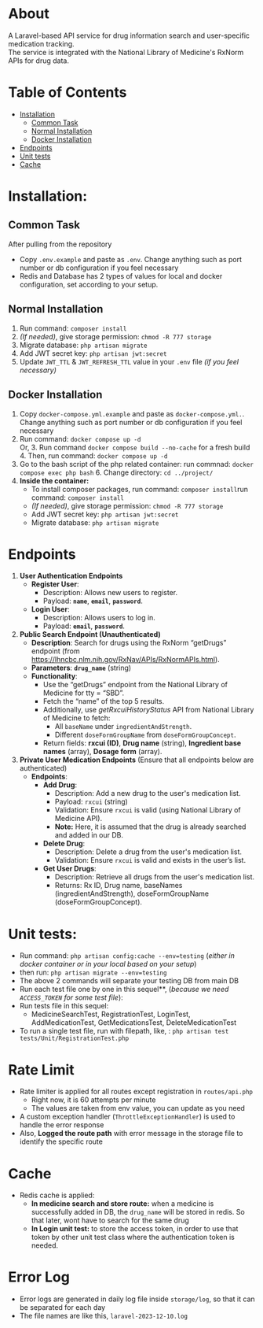 # About
A Laravel-based API service for drug information search and user-specific medication tracking. \
The service is integrated with the National Library of Medicine's RxNorm APIs for drug data.

# Table of Contents
- [Installation](#installation)
  - [Common Task](#common-task)
  - [Normal Installation](#normal-installation)
  - [Docker Installation](#docker-installation)
- [Endpoints](#endpoints)
- [Unit tests](#unit-tests)
- [Cache](#cache)


# Installation:

## Common Task
After pulling from the repository
- Copy `.env.example` and paste as `.env`. Change anything such as port number or db configuration if you feel necessary
- Redis and Database has 2 types of values for local and docker configuration, set according to your setup.

## Normal Installation
1. Run command: `composer install`
2. _(If needed)_, give storage permission: `chmod -R 777 storage`
3. Migrate database: `php artisan migrate`
4. Add JWT secret key: `php artisan jwt:secret`
5. Update `JWT_TTL` & `JWT_REFRESH_TTL` value in your `.env` file _(if you feel necessary)_

## Docker Installation
1. Copy `docker-compose.yml.example` and paste as `docker-compose.yml.`. Change anything such as port number or db configuration if you feel necessary
2. Run command: `docker compose up -d` \
   Or,
   3. Run command `docker compose build --no-cache` for a fresh build 
   4. Then, run command: `docker compose up -d`
5. Go to the bash script of the php related container: run commnad: `docker compose exec php bash`
   6. Change directory: `cd ../project/`
6. **Inside the container:**
    - To install composer packages, run command: `composer install`run command: `composer install`
    - _(If needed)_, give storage permission: `chmod -R 777 storage`
    - Add JWT secret key: `php artisan jwt:secret`
    - Migrate database: `php artisan migrate`



# Endpoints
1. **User Authentication Endpoints**
    - **Register User**:
        - Description: Allows new users to register.
        - Payload: **`name`**, **`email`**, **`password`**.
    - **Login User**:
        - Description: Allows users to log in.
        - Payload: **`email`**, **`password`**.
2. **Public Search Endpoint (Unauthenticated)**
    - **Description**: Search for drugs using the RxNorm “getDrugs” endpoint (from https://lhncbc.nlm.nih.gov/RxNav/APIs/RxNormAPIs.html).
    - **Parameters**: **`drug_name`** (string)
    - **Functionality**:
        - Use the “getDrugs” endpoint from the National Library of Medicine for tty = “SBD”.
        - Fetch the “name” of the top 5 results.
        - Additionally, use *getRxcuiHistoryStatus* API from National Library of Medicine to fetch:
            - All `baseName` under `ingredientAndStrength`.
            - Different `doseFormGroupName` from `doseFormGroupConcept`.
        - Return fields: **rxcui (ID)**, **Drug name** (string), **Ingredient base names** (array), **Dosage form** (array).
3. **Private User Medication Endpoints** (Ensure that all endpoints below are authenticated)
    - **Endpoints**:
        - **Add Drug**:
            - Description: Add a new drug to the user's medication list.
            - Payload: `rxcui` (string)
            - Validation: Ensure `rxcui` is valid (using National Library of Medicine API).
            - **Note:** Here, it is assumed that the drug is already searched and added in our DB. 
        - **Delete Drug**:
            - Description: Delete a drug from the user's medication list.
            - Validation: Ensure `rxcui` is valid and exists in the user’s list.
        - **Get User Drugs**:
            - Description: Retrieve all drugs from the user's medication list.
            - Returns: Rx ID, Drug name, baseNames (ingredientAndStrength), doseFormGroupName (doseFormGroupConcept).


# Unit tests: 

- Run command: `php artisan config:cache --env=testing` (_either in docker container or in your local based on your setup_)
- then run: `php artisan migrate --env=testing`
- The above 2 commands will separate your testing DB from main DB
- Run each test file one by one in this sequel**, (_because we need `ACCESS_TOKEN` for some test file_):
- Run tests file in this sequel:
  - MedicineSearchTest, RegistrationTest, LoginTest, AddMedicationTest, GetMedicationsTest, DeleteMedicationTest
- To run a single test file, run with filepath, like, : `php artisan test tests/Unit/RegistrationTest.php`


# Rate Limit

- Rate limiter is applied for all routes except registration in `routes/api.php`
  - Right now, it is 60 attempts per minute
  - The values are taken from env value, you can update as you need
- A custom exception handler (`ThrottleExceptionHandler`) is used to handle the error response
- Also, **Logged the route path** with error message in the storage file to identify the specific route

# Cache

- Redis cache is applied:
  - **In medicine search and store route:** when a medicine is successfully added in DB, the `drug_name` will be stored in redis. So that later, wont have to search for the same drug
  - **In Login unit test:** to store the access token, in order to use that token by other unit test class where the authentication token is needed.

# Error Log
- Error logs are generated in daily log file inside `storage/log`, so that it can be separated for each day 
- The file names are like this, `laravel-2023-12-10.log`
